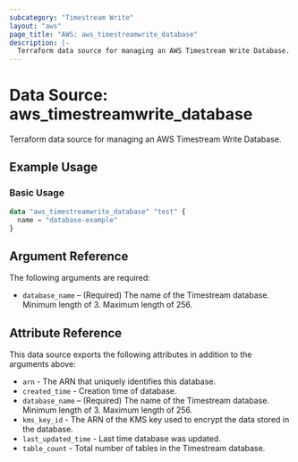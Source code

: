 ```yaml
---
subcategory: "Timestream Write"
layout: "aws"
page_title: "AWS: aws_timestreamwrite_database"
description: |-
  Terraform data source for managing an AWS Timestream Write Database.
---
```


# Data Source: aws_timestreamwrite_database

Terraform data source for managing an AWS Timestream Write Database.

## Example Usage

### Basic Usage

```terraform
data "aws_timestreamwrite_database" "test" {
  name = "database-example"
}
```

## Argument Reference

The following arguments are required:

* `database_name` – (Required) The name of the Timestream database. Minimum length of 3. Maximum length of 256.

## Attribute Reference

This data source exports the following attributes in addition to the arguments above:

* `arn` - The ARN that uniquely identifies this database.
* `created_time` - Creation time of database.
* `database_name` – (Required) The name of the Timestream database. Minimum length of 3. Maximum length of 256.
* `kms_key_id` - The ARN of the KMS key used to encrypt the data stored in the database.
* `last_updated_time` - Last time database was updated.
* `table_count` -  Total number of tables in the Timestream database.
